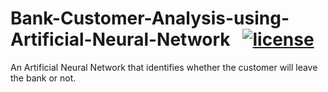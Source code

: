 # Bank-Customer-Analysis-using-Artificial-Neural-Network &nbsp;&nbsp;[![license](https://img.shields.io/github/license/ajaymache/travis-ci-with-github.svg)](https://opensource.org/licenses/MIT)
An Artificial Neural Network that identifies  whether the customer will leave the bank or not.
